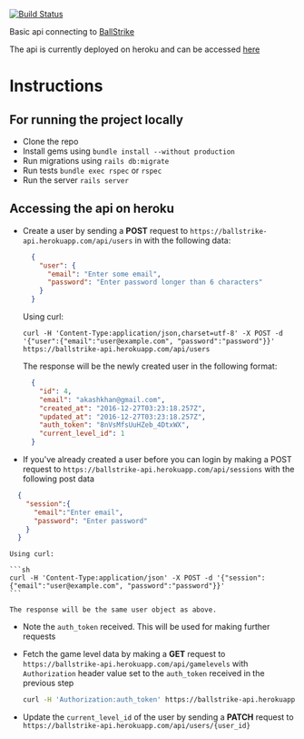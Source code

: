 [![Build Status](https://travis-ci.org/akash93/ball-strike-api.svg?branch=master)](https://travis-ci.org/akash93/ball-strike-api)

Basic api connecting to [ BallStrike ]( https://github.com/akash93/ball-strike )

The api is currently deployed on heroku and can be accessed [here](https://ballstrike-api.herokuapp.com)

# Instructions

## For running the project locally

  * Clone the repo
  * Install gems using `bundle install --without production`
  * Run migrations using `rails db:migrate`
  * Run tests `bundle exec rspec` or `rspec`
  * Run the server `rails server`

## Accessing the api on heroku

  * Create a user by sending a **POST** request to `https://ballstrike-api.herokuapp.com/api/users` in with the following data:

    ```json
      {
        "user": {
          "email": "Enter some email",
          "password": "Enter password longer than 6 characters"
        }
      }
    ```
    Using curl:

    `curl -H 'Content-Type:application/json,charset=utf-8' -X POST -d '{"user":{"email":"user@example.com", "password":"password"}}' https://ballstrike-api.herokuapp.com/api/users `

    The response will be the newly created user in the following format:

    ```json
      {
        "id": 4,
        "email": "akashkhan@gmail.com",
        "created_at": "2016-12-27T03:23:18.257Z",
        "updated_at": "2016-12-27T03:23:18.257Z",
        "auth_token": "8nVsMfsUuHZeb_4DtxWX",
        "current_level_id": 1
      }
    ```

  * If you've already created a user before you can login by making a POST request to
  `https://ballstrike-api.herokuapp.com/api/sessions` with the following post data

  ```json
    {
      "session":{
        "email":"Enter email",
        "password": "Enter password"
      }
    }
  ```
    Using curl:

    ```sh
    curl -H 'Content-Type:application/json' -X POST -d '{"session":{"email":"user@example.com", "password":"password"}}'
    ```
    
    The response will be the same user object as above.

  * Note the `auth_token` received. This will be used for making further requests
  * Fetch the game level data by making a **GET** request to `https://ballstrike-api.herokuapp.com/api/gamelevels` with `Authorization` header value set to the `auth_token` received in the previous step

    ```sh
    curl -H 'Authorization:auth_token' https://ballstrike-api.herokuapp.com/api/gamelevels
    ```

  * Update the `current_level_id` of the user by sending a **PATCH** request to `https://ballstrike-api.herokuapp.com/api/users/{user_id}`
